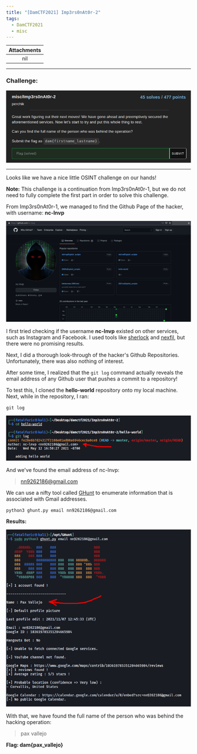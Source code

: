 ```yaml
---
title: "[DamCTF2021] Imp3rs0nAt0r-2"
tags:
  - DamCTF2021
  - misc
---
```


| Attachments |
| :---------: |
|     nil     |

---

### Challenge:

![screenshot1](../assets/images/DAM2021_Imp3rs0nAt0r-2/screenshot1.png)

---

Looks like we have a nice little OSINT challenge on our hands!

**Note:** This challenge is a continuation from Imp3rs0nAt0r-1, but we do not need to fully complete the first part in order to solve this challenge.

From Imp3rs0nAt0r-1, we managed to find the Github Page of the hacker, with username: **nc-lnvp**

![screenshot2](../assets/images/DAM2021_Imp3rs0nAt0r-2/screenshot2.png)

I first tried checking if the username **nc-lnvp** existed on other services, such as Instagram and Facebook. I used tools like [sherlock](https://github.com/sherlock-project/sherlock) and [nexfil](https://github.com/thewhiteh4t/nexfil), but there were no promising results.

Next, I did a thorough look-through of the hacker's Github Repositories. Unfortunately, there was also nothing of interest.

After some time, I realized that the `git log` command actually reveals the email address of any Github user that pushes a commit to a repository! 

To test this, I cloned the **hello-world** repository onto my local machine. Next, while in the repository, I ran:

```
git log
```

![screenshot3](../assets/images/DAM2021_Imp3rs0nAt0r-2/screenshot3.png)

And we've found the email address of nc-lnvp:

> nn9262186@gmail.com

We can use a nifty tool called [GHunt](https://github.com/mxrch/GHunt) to enumerate information that is associated with Gmail addresses.

```
python3 ghunt.py email nn9262186@gmail.com
```

**Results:**

![screenshot4](../assets/images/DAM2021_Imp3rs0nAt0r-2/screenshot4.png)

With that, we have found the full name of the person who was behind the hacking operation: 

> pax vallejo

**Flag: dam{pax_vallejo}**

